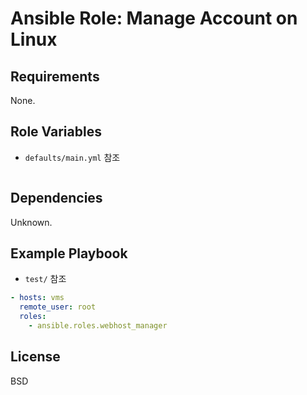 Ansible Role: Manage Account on Linux
=========

Requirements
------------
None.

Role Variables
--------------
- `defaults/main.yml` 참조
```yaml


```

Dependencies
------------
Unknown.

Example Playbook
----------------
- `test/` 참조
```yaml
- hosts: vms
  remote_user: root
  roles:
    - ansible.roles.webhost_manager
```

License
------------
BSD

